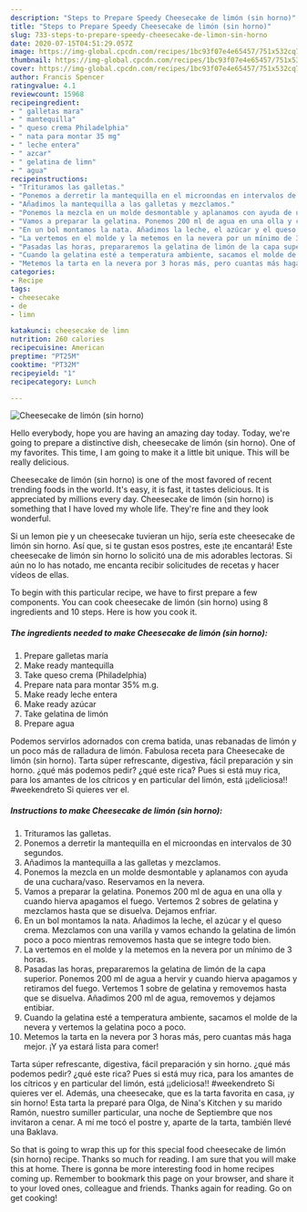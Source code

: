 ```yaml
---
description: "Steps to Prepare Speedy Cheesecake de limón (sin horno)"
title: "Steps to Prepare Speedy Cheesecake de limón (sin horno)"
slug: 733-steps-to-prepare-speedy-cheesecake-de-limon-sin-horno
date: 2020-07-15T04:51:29.057Z
image: https://img-global.cpcdn.com/recipes/1bc93f07e4e65457/751x532cq70/cheesecake-de-limon-sin-horno-foto-principal.jpg
thumbnail: https://img-global.cpcdn.com/recipes/1bc93f07e4e65457/751x532cq70/cheesecake-de-limon-sin-horno-foto-principal.jpg
cover: https://img-global.cpcdn.com/recipes/1bc93f07e4e65457/751x532cq70/cheesecake-de-limon-sin-horno-foto-principal.jpg
author: Francis Spencer
ratingvalue: 4.1
reviewcount: 15968
recipeingredient:
- " galletas mara"
- " mantequilla"
- " queso crema Philadelphia"
- " nata para montar 35 mg"
- " leche entera"
- " azcar"
- " gelatina de limn"
- " agua"
recipeinstructions:
- "Trituramos las galletas."
- "Ponemos a derretir la mantequilla en el microondas en intervalos de 30 segundos."
- "Añadimos la mantequilla a las galletas y mezclamos."
- "Ponemos la mezcla en un molde desmontable y aplanamos con ayuda de una cuchara/vaso. Reservamos en la nevera."
- "Vamos a preparar la gelatina. Ponemos 200 ml de agua en una olla y cuando hierva apagamos el fuego. Vertemos 2 sobres de gelatina y mezclamos hasta que se disuelva. Dejamos enfriar."
- "En un bol montamos la nata. Añadimos la leche, el azúcar y el queso crema. Mezclamos con una varilla y vamos echando la gelatina de limón poco a poco mientras removemos hasta que se integre todo bien."
- "La vertemos en el molde y la metemos en la nevera por un mínimo de 3 horas."
- "Pasadas las horas, prepararemos la gelatina de limón de la capa superior. Ponemos 200 ml de agua a hervir y cuando hierva apagamos y retiramos del fuego. Vertemos 1 sobre de gelatina y removemos hasta que se disuelva. Añadimos 200 ml de agua, removemos y dejamos entibiar."
- "Cuando la gelatina esté a temperatura ambiente, sacamos el molde de la nevera y vertemos la gelatina poco a poco."
- "Metemos la tarta en la nevera por 3 horas más, pero cuantas más haga mejor. ¡Y ya estará lista para comer!"
categories:
- Recipe
tags:
- cheesecake
- de
- limn

katakunci: cheesecake de limn 
nutrition: 260 calories
recipecuisine: American
preptime: "PT25M"
cooktime: "PT32M"
recipeyield: "1"
recipecategory: Lunch

---
```



![Cheesecake de limón (sin horno)](https://img-global.cpcdn.com/recipes/1bc93f07e4e65457/751x532cq70/cheesecake-de-limon-sin-horno-foto-principal.jpg)

Hello everybody, hope you are having an amazing day today. Today, we're going to prepare a distinctive dish, cheesecake de limón (sin horno). One of my favorites. This time, I am going to make it a little bit unique. This will be really delicious.

Cheesecake de limón (sin horno) is one of the most favored of recent trending foods in the world. It's easy, it is fast, it tastes delicious. It is appreciated by millions every day. Cheesecake de limón (sin horno) is something that I have loved my whole life. They're fine and they look wonderful.

Si un lemon pie y un cheesecake tuvieran un hijo, sería este cheesecake de limón sin horno. Así que, si te gustan esos postres, este ¡te encantará! Este cheesecake de limón sin horno lo solicitó una de mis adorables lectoras. Si aún no lo has notado, me encanta recibir solicitudes de recetas y hacer vídeos de ellas.


To begin with this particular recipe, we have to first prepare a few components. You can cook cheesecake de limón (sin horno) using 8 ingredients and 10 steps. Here is how you cook it.

<!--inarticleads1-->

##### The ingredients needed to make Cheesecake de limón (sin horno):

1. Prepare  galletas maría
1. Make ready  mantequilla
1. Take  queso crema (Philadelphia)
1. Prepare  nata para montar 35% m.g.
1. Make ready  leche entera
1. Make ready  azúcar
1. Take  gelatina de limón
1. Prepare  agua


Podemos servirlos adornados con crema batida, unas rebanadas de limón y un poco más de ralladura de limón. Fabulosa receta para Cheesecake de limón (sin horno). Tarta súper refrescante, digestiva, fácil preparación y sin horno. ¿qué más podemos pedir? ¿qué este rica? Pues si está muy rica, para los amantes de los cítricos y en particular del limón, está ¡¡deliciosa!! #weekendreto Si quieres ver el. 

<!--inarticleads2-->

##### Instructions to make Cheesecake de limón (sin horno):

1. Trituramos las galletas.
1. Ponemos a derretir la mantequilla en el microondas en intervalos de 30 segundos.
1. Añadimos la mantequilla a las galletas y mezclamos.
1. Ponemos la mezcla en un molde desmontable y aplanamos con ayuda de una cuchara/vaso. Reservamos en la nevera.
1. Vamos a preparar la gelatina. Ponemos 200 ml de agua en una olla y cuando hierva apagamos el fuego. Vertemos 2 sobres de gelatina y mezclamos hasta que se disuelva. Dejamos enfriar.
1. En un bol montamos la nata. Añadimos la leche, el azúcar y el queso crema. Mezclamos con una varilla y vamos echando la gelatina de limón poco a poco mientras removemos hasta que se integre todo bien.
1. La vertemos en el molde y la metemos en la nevera por un mínimo de 3 horas.
1. Pasadas las horas, prepararemos la gelatina de limón de la capa superior. Ponemos 200 ml de agua a hervir y cuando hierva apagamos y retiramos del fuego. Vertemos 1 sobre de gelatina y removemos hasta que se disuelva. Añadimos 200 ml de agua, removemos y dejamos entibiar.
1. Cuando la gelatina esté a temperatura ambiente, sacamos el molde de la nevera y vertemos la gelatina poco a poco.
1. Metemos la tarta en la nevera por 3 horas más, pero cuantas más haga mejor. ¡Y ya estará lista para comer!


Tarta súper refrescante, digestiva, fácil preparación y sin horno. ¿qué más podemos pedir? ¿qué este rica? Pues si está muy rica, para los amantes de los cítricos y en particular del limón, está ¡¡deliciosa!! #weekendreto Si quieres ver el. Además, una cheesecake, que es la tarta favorita en casa, ¡y sin horno! Esta tarta la preparé para Olga, de Nina&#39;s Kitchen y su marido Ramón, nuestro sumiller particular, una noche de Septiembre que nos invitaron a cenar. A mí me tocó el postre y, aparte de la tarta, también llevé una Baklava. 

So that is going to wrap this up for this special food cheesecake de limón (sin horno) recipe. Thanks so much for reading. I am sure that you will make this at home. There is gonna be more interesting food in home recipes coming up. Remember to bookmark this page on your browser, and share it to your loved ones, colleague and friends. Thanks again for reading. Go on get cooking!
